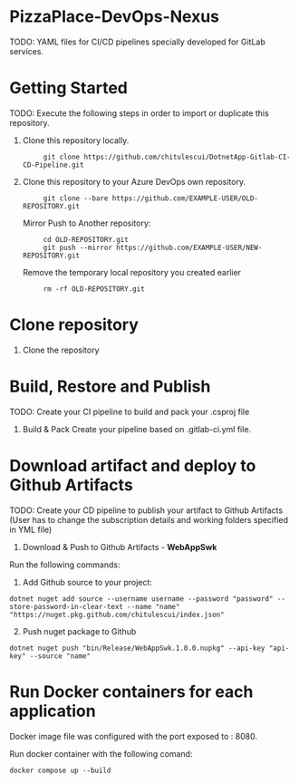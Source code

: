 # PizzaPlace-DevOps-Nexus

TODO: YAML files for CI/CD pipelines specially developed for GitLab services. 

# Getting Started
TODO: Execute the following steps in order to import or duplicate this repository. 
1. Clone this repository locally.
   ```
        git clone https://github.com/chitulescui/DotnetApp-Gitlab-CI-CD-Pipeline.git
   ```
2. Clone this repository to your Azure DevOps own repository.
   ```
        git clone --bare https://github.com/EXAMPLE-USER/OLD-REPOSITORY.git
   ```
    Mirror Push to Another repository:
   ```
        cd OLD-REPOSITORY.git
        git push --mirror https://github.com/EXAMPLE-USER/NEW-REPOSITORY.git
   ```
    Remove the temporary local repository you created earlier
   ```  cd ..
        rm -rf OLD-REPOSITORY.git
   ```

# Clone repository
1. Clone the repository 
# Build, Restore and Publish
TODO: Create your CI pipeline to build and pack your .csproj file 
1. Build & Pack 
   Create your pipeline based on .gitlab-ci.yml file. 
# Download artifact and deploy to Github Artifacts 
TODO: Create your CD pipeline to publish your artifact to Github Artifacts (User has to change the subscription details and working folders specified in YML file)
1. Download & Push to Github Artifacts - **WebAppSwk**


Run the following commands:
1. Add Github source to your project:
```
dotnet nuget add source --username username --password "password" --store-password-in-clear-text --name "name" "https://nuget.pkg.github.com/chitulescui/index.json"
```
2. Push nuget package to Github
```
dotnet nuget push "bin/Release/WebAppSwk.1.0.0.nupkg" --api-key "api-key" --source "name"
```
# Run Docker containers for each application
Docker image file was configured with the port exposed to : 8080. 


Run docker container with the following comand:
```
docker compose up --build
```
